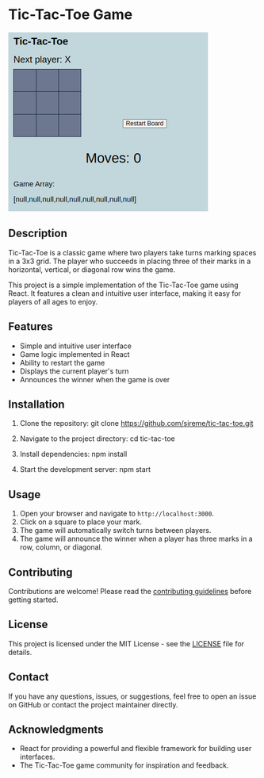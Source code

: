 # Tic-Tac-Toe Game

![Tic-Tac-Toe Game Screenshot](./tictactoe.png)

## Description

Tic-Tac-Toe is a classic game where two players take turns marking spaces in a 3x3 grid. The player who succeeds in placing three of their marks in a horizontal, vertical, or diagonal row wins the game.

This project is a simple implementation of the Tic-Tac-Toe game using React. It features a clean and intuitive user interface, making it easy for players of all ages to enjoy.

## Features

- Simple and intuitive user interface
- Game logic implemented in React
- Ability to restart the game
- Displays the current player's turn
- Announces the winner when the game is over

## Installation

1. Clone the repository:
git clone https://github.com/sireme/tic-tac-toe.git

2. Navigate to the project directory:
cd tic-tac-toe

3. Install dependencies:
npm install

4. Start the development server:
npm start


## Usage

1. Open your browser and navigate to `http://localhost:3000`.
2. Click on a square to place your mark.
3. The game will automatically switch turns between players.
4. The game will announce the winner when a player has three marks in a row, column, or diagonal.

## Contributing

Contributions are welcome! Please read the [contributing guidelines](./CONTRIBUTING.md) before getting started.

## License

This project is licensed under the MIT License - see the [LICENSE](./LICENSE) file for details.

## Contact

If you have any questions, issues, or suggestions, feel free to open an issue on GitHub or contact the project maintainer directly.

## Acknowledgments

- React for providing a powerful and flexible framework for building user interfaces.
- The Tic-Tac-Toe game community for inspiration and feedback.